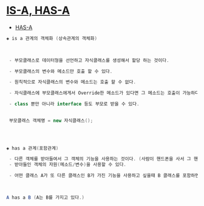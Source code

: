 # [IS-A, HAS-A](https://m.blog.naver.com/PostView.nhn?blogId=lunatic918&logNo=156290730&proxyReferer=https:%2F%2Fwww.google.com%2F)
* [HAS-A](https://funylife.tistory.com/entry/8-2-HAS-A%EC%86%8C%EC%9C%A0-%EA%B4%80%EA%B3%84%EC%97%90-%EC%9D%98%ED%95%9C-%EC%83%81%EC%86%8D-%E2%98%85)
```java
◈ is a 관계의 객체화 (상속관계의 객체화) 

 

 - 부모클래스로 데이터형을 선언하고 자식클래스를 생성해서 할당 하는 것이다.

 - 부모클래스의 변수와 메소드만 호출 할 수 있다.

 - 원칙적으로 자식클래스의 변수와 메소드는 호출 할 수 없다.

 - 자식클래스에 부모클래스에게서 Override한 메소드가 있다면 그 메소드는 호출이 가능하다.

 - class 뿐만 아니라 interface 등도 부모로 받을 수 있다.

 
 부모클래스 객체명 = new 자식클래스();

 
 

◈ has a 관계(포함관계)

 ﻿- 다른 객체를 받아들여서 그 객체의 기능을 사용하는 것이다. (사람이 핸드폰을 사서 그 핸드폰의 기능을 사용하는 것)
 - 받아들인 객체의 자원(메소드/변수)을 사용할 수 있다.

 - 어떤 클래스 A가 또 다른 클래스인 B가 가진 기능을 사용하고 싶을때 B 클래스를 포함하면 B 클래스의 기능을 사용할 수 있다.  

 

A has a B (A는 B를 가지고 있다.)

 
```
